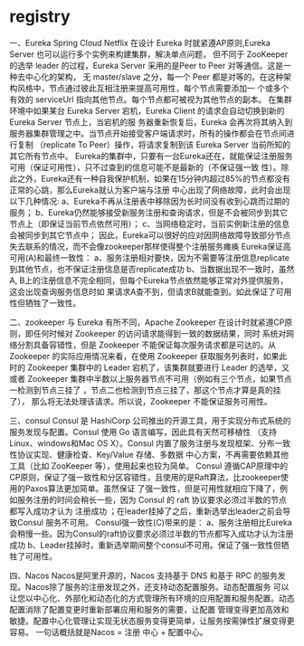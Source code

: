 # registry
一、Eureka
Spring Cloud Netflix 在设计 Eureka 时就紧遵AP原则,Eureka Server 也可以运行多个实例来构建集群，解决单点问题，
但不同于 ZooKeeper 的选举 leader 的过程，Eureka Server 采用的是Peer to Peer 对等通信。这是一种去中心化的架构，
无 master/slave 之分，每一个 Peer 都是对等的。在这种架构风格中，节点通过彼此互相注册来提高可用性，每个节点需要添加一
个或多个有效的 serviceUrl 指向其他节点。每个节点都可被视为其他节点的副本。
在集群环境中如果某台 Eureka Server 宕机，Eureka Client 的请求会自动切换到新的 Eureka Server 节点上，当宕机的服
务器重新恢复后，Eureka 会再次将其纳入到服务器集群管理之中。当节点开始接受客户端请求时，所有的操作都会在节点间进行复制
（replicate To Peer）操作，将请求复制到该 Eureka Server 当前所知的其它所有节点中。
Eureka的集群中，只要有一台Eureka还在，就能保证注册服务可用（保证可用性），只不过查到的信息可能不是最新的（不保证强一致
性）。除此之外，Eureka还有一种自我保护机制，如果在15分钟内超过85%的节点都没有正常的心跳，那么Eureka就认为客户端与注册
中心出现了网络故障，此时会出现以下几种情况:
a、Eureka不再从注册表中移除因为长时间没有收到心跳而过期的服务；
b、Eureka仍然能够接受新服务注册和查询请求，但是不会被同步到其它节点上（即保证当前节点依然可用）；
c、当网络稳定时，当前实例新注册的信息会被同步到其它节点中；
因此，Eureka可以很好的应对因网络故障导致部分节点失去联系的情况，而不会像zookeeper那样使得整个注册服务瘫痪
Eureka保证高可用(A)和最终一致性：
a、服务注册相对要快，因为不需要等注册信息replicate到其他节点，也不保证注册信息是否replicate成功
b、当数据出现不一致时，虽然A, B上的注册信息不完全相同，但每个Eureka节点依然能够正常对外提供服务，这会出现查询服务信息时如
果请求A查不到，但请求B就能查到。如此保证了可用性但牺牲了一致性。

二、zookeeper
与 Eureka 有所不同，Apache Zookeeper 在设计时就紧遵CP原则，即任何时候对 Zookeeper 的访问请求能得到一致的数据结果，同时
系统对网络分割具备容错性，但是 Zookeeper 不能保证每次服务请求都是可达的。从 Zookeeper 的实际应用情况来看，在使用 
Zookeeper 获取服务列表时，如果此时的 Zookeeper 集群中的 Leader 宕机了，该集群就要进行 Leader 的选举，又或者 Zookeeper 
集群中半数以上服务器节点不可用（例如有三个节点，如果节点一检测到节点三挂了 ，节点二也检测到节点三挂了，那这个节点才算是真的挂了），
那么将无法处理该请求。所以说，Zookeeper 不能保证服务可用性。

三、consul
Consul 是 HashiCorp 公司推出的开源工具，用于实现分布式系统的服务发现与配置。Consul 使用 Go 语言编写，因此具有天然可移植性
（支持Linux、windows和Mac OS X）。Consul 内置了服务注册与发现框架、分布一致性协议实现、健康检查、Key/Value 存储、多数据
中心方案，不再需要依赖其他工具（比如 ZooKeeper 等），使用起来也较为简单。
Consul 遵循CAP原理中的CP原则，保证了强一致性和分区容错性，且使用的是Raft算法，比zookeeper使用的Paxos算法更加简单。虽然保证
了强一致性，但是可用性就相应下降了，例如服务注册的时间会稍长一些，因为 Consul 的 raft 协议要求必须过半数的节点都写入成功才认为
注册成功 ；在leader挂掉了之后，重新选举出leader之前会导致Consul 服务不可用。
Consul强一致性(C)带来的是：
a、服务注册相比Eureka会稍慢一些。因为Consul的raft协议要求必须过半数的节点都写入成功才认为注册成功
b、Leader挂掉时，重新选举期间整个consul不可用。保证了强一致性但牺牲了可用性。

四、Nacos
Nacos是阿里开源的，Nacos 支持基于 DNS 和基于 RPC 的服务发现。Nacos除了服务的注册发现之外，还支持动态配置服务。动态配置服务
可以让您以中心化、外部化和动态化的方式管理所有环境的应用配置和服务配置。动态配置消除了配置变更时重新部署应用和服务的需要，让配置
管理变得更加高效和敏捷。配置中心化管理让实现无状态服务变得更简单，让服务按需弹性扩展变得更容易。 一句话概括就是Nacos = 注册
中心 + 配置中心。


